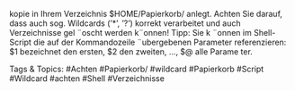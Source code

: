 kopie in Ihrem Verzeichnis $HOME/Papierkorb/ anlegt.
Achten Sie darauf, dass auch sog. Wildcards (’*’, ’?’) korrekt verarbeitet und auch Verzeichnisse gel ¨oscht
werden k¨onnen!
Tipp: Sie k ¨onnen im Shell-Script die auf der Kommandozeile ¨ubergebenen Parameter referenzieren:
$1 bezeichnet den ersten, $2 den zweiten, ..., $@ alle Parame ter.

   Tags & Topics:
   #Achten
   #Papierkorb/
   #wildcard
   #Papierkorb
   #Script
   #Wildcard
   #achten
   #Shell
   #Verzeichnisse